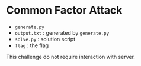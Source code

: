 # Common Factor Attack

* `generate.py`
* `output.txt` : generated by `generate.py`
* `solve.py` : solution script
* `flag` : the flag

This challenge do not require interaction with server.

